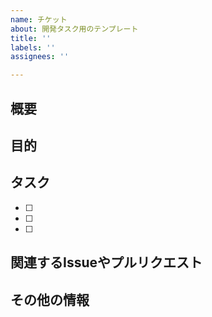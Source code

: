 ```yaml
---
name: チケット
about: 開発タスク用のテンプレート
title: ''
labels: ''
assignees: ''

---
```


## 概要


## 目的


## タスク
- [ ]
- [ ]
- [ ]

## 関連するIssueやプルリクエスト


## その他の情報
